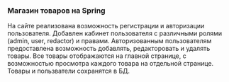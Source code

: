 ### Магазин товаров на Spring
На сайте реализована возможность регистрации и авторизации пользователя.
Добавлен кабинет пользователя с различными ролями (admin, user, redactor) и правами. 
Авторизованным пользователям предоставлена возможность добавлять, редакторовать и удалять товары.
Все товары отображаются на главной странице, с возможностью просмотра каждого товара на отдельной странице.
Товары и пользватели сохранятся в БД.
